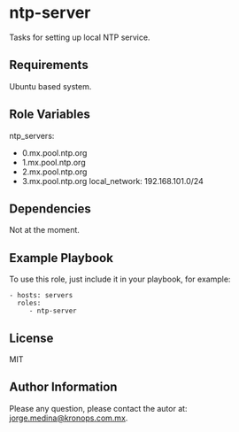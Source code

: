 ntp-server
===========

Tasks for setting up local NTP service.

Requirements
------------

Ubuntu based system.

Role Variables
--------------

ntp_servers:
  - 0.mx.pool.ntp.org
  - 1.mx.pool.ntp.org
  - 2.mx.pool.ntp.org
  - 3.mx.pool.ntp.org
local_network: 192.168.101.0/24

Dependencies
------------

Not at the moment.

Example Playbook
----------------

To use this role, just include it in your playbook, for example:

    - hosts: servers
      roles:
         - ntp-server

License
-------

MIT

Author Information
------------------

Please any question, please contact the autor at: jorge.medina@kronops.com.mx.
